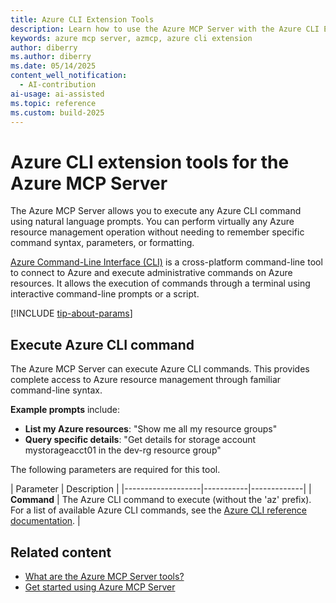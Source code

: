 ```yaml
---
title: Azure CLI Extension Tools
description: Learn how to use the Azure MCP Server with the Azure CLI Extension.
keywords: azure mcp server, azmcp, azure cli extension
author: diberry
ms.author: diberry
ms.date: 05/14/2025
content_well_notification: 
  - AI-contribution
ai-usage: ai-assisted
ms.topic: reference
ms.custom: build-2025
--- 
```

# Azure CLI extension tools for the Azure MCP Server

The Azure MCP Server allows you to execute any Azure CLI command using natural language prompts. You can perform virtually any Azure resource management operation without needing to remember specific command syntax, parameters, or formatting.

[Azure Command-Line Interface (CLI)](/cli/azure) is a cross-platform command-line tool to connect to Azure and execute administrative commands on Azure resources. It allows the execution of commands through a terminal using interactive command-line prompts or a script.

[!INCLUDE [tip-about-params](../includes/tools/parameter-consideration.md)]

## Execute Azure CLI command

The Azure MCP Server can execute Azure CLI commands. This provides complete access to Azure resource management through familiar command-line syntax.

**Example prompts** include:

- **List my Azure resources**: "Show me all my resource groups"
- **Query specific details**: "Get details for storage account mystorageacct01 in the dev-rg resource group"

The following parameters are required for this tool.

| Parameter | Description |
|-------------------|-----------|-------------|
| **Command** | The Azure CLI command to execute (without the 'az' prefix). For a list of available Azure CLI commands, see the [Azure CLI reference documentation](/cli/azure/reference-index). |

## Related content

- [What are the Azure MCP Server tools?](index.md)
- [Get started using Azure MCP Server](../get-started.md)
